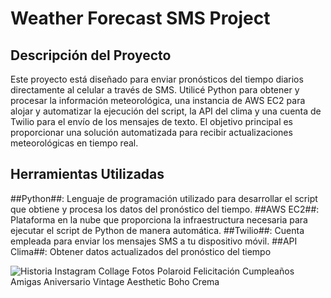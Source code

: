 # Weather Forecast SMS Project

## Descripción del Proyecto
Este proyecto está diseñado para enviar pronósticos del tiempo diarios directamente al celular a través de SMS. Utilicé Python para obtener y procesar la información meteorológica, una instancia de AWS EC2 para alojar y automatizar la ejecución del script, la API del clima y una cuenta de Twilio para el envío de los mensajes de texto. El objetivo principal es proporcionar una solución automatizada para recibir actualizaciones meteorológicas en tiempo real.

## Herramientas Utilizadas
##Python##: Lenguaje de programación utilizado para desarrollar el script que obtiene y procesa los datos del pronóstico del tiempo.
##AWS EC2##: Plataforma en la nube que proporciona la infraestructura necesaria para ejecutar el script de Python de manera automática.
##Twilio##: Cuenta empleada para enviar los mensajes SMS a tu dispositivo móvil.
##API Clima##: Obtener datos actualizados del pronóstico del tiempo

![Historia Instagram Collage Fotos Polaroid Felicitación Cumpleaños Amigas Aniversario Vintage Aesthetic Boho Crema   ](https://github.com/Yesi0/pronostico_tiempo_celular/assets/125078076/1a159e89-26a7-4dac-818e-61bc17e1ad06)
